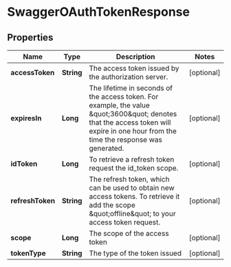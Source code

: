 
# SwaggerOAuthTokenResponse

## Properties
Name | Type | Description | Notes
------------ | ------------- | ------------- | -------------
**accessToken** | **String** | The access token issued by the authorization server. |  [optional]
**expiresIn** | **Long** | The lifetime in seconds of the access token.  For example, the value \&quot;3600\&quot; denotes that the access token will expire in one hour from the time the response was generated. |  [optional]
**idToken** | **Long** | To retrieve a refresh token request the id_token scope. |  [optional]
**refreshToken** | **String** | The refresh token, which can be used to obtain new access tokens. To retrieve it add the scope \&quot;offline\&quot; to your access token request. |  [optional]
**scope** | **Long** | The scope of the access token |  [optional]
**tokenType** | **String** | The type of the token issued |  [optional]



